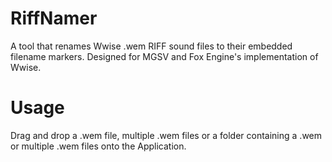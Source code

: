 # RiffNamer
 A tool that renames Wwise .wem RIFF sound files to their embedded filename markers. 
 Designed for MGSV and Fox Engine's implementation of Wwise.

# Usage
Drag and drop a .wem file, multiple .wem files or a folder containing a .wem or multiple .wem files onto the Application.
